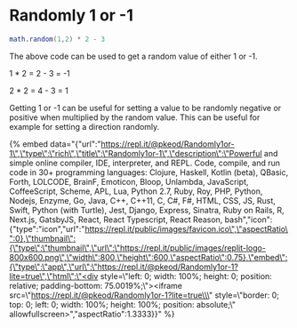 # Randomly 1 or -1

```lua
math.random(1,2) * 2 - 3
```

The above code can be used to get a random value of either 1 or -1.

1 \* 2 = 2 - 3 = -1

2 \* 2 = 4 - 3 = 1

Getting 1 or -1 can be useful for setting a value to be randomly negative or positive when multiplied by the random value. This can be useful for example for setting a direction randomly.

{% embed data="{\"url\":\"https://repl.it/@pkeod/Randomly1or-1\",\"type\":\"rich\",\"title\":\"Randomly1or-1\",\"description\":\"Powerful and simple online compiler, IDE, interpreter, and REPL. Code, compile, and run code in 30+ programming languages: Clojure, Haskell, Kotlin \(beta\), QBasic, Forth, LOLCODE, BrainF, Emoticon, Bloop, Unlambda, JavaScript, CoffeeScript, Scheme, APL, Lua, Python 2.7, Ruby, Roy, PHP, Python, Nodejs, Enzyme, Go, Java, C++, C++11, C, C\#, F\#, HTML, CSS, JS, Rust, Swift, Python \(with Turtle\), Jest, Django, Express, Sinatra, Ruby on Rails, R, Next.js, GatsbyJS, React, React Typescript, React Reason, bash\",\"icon\":{\"type\":\"icon\",\"url\":\"https://repl.it/public/images/favicon.ico\",\"aspectRatio\":0},\"thumbnail\":{\"type\":\"thumbnail\",\"url\":\"https://repl.it/public/images/replit-logo-800x600.png\",\"width\":800,\"height\":600,\"aspectRatio\":0.75},\"embed\":{\"type\":\"app\",\"url\":\"https://repl.it/@pkeod/Randomly1or-1?lite=true\",\"html\":\"<div style=\\\"left: 0; width: 100%; height: 0; position: relative; padding-bottom: 75.0019%;\\\"><iframe src=\\\"https://repl.it/@pkeod/Randomly1or-1?lite=true\\\" style=\\\"border: 0; top: 0; left: 0; width: 100%; height: 100%; position: absolute;\\\" allowfullscreen></iframe></div>\",\"aspectRatio\":1.3333}}" %}

